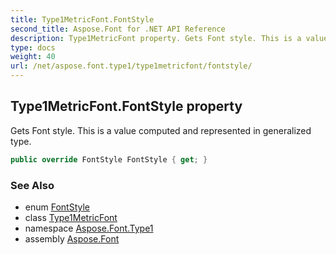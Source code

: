 ```yaml
---
title: Type1MetricFont.FontStyle
second_title: Aspose.Font for .NET API Reference
description: Type1MetricFont property. Gets Font style. This is a value computed and represented in generalized type
type: docs
weight: 40
url: /net/aspose.font.type1/type1metricfont/fontstyle/
---
```

## Type1MetricFont.FontStyle property

Gets Font style. This is a value computed and represented in generalized type.

```csharp
public override FontStyle FontStyle { get; }
```

### See Also

* enum [FontStyle](../../../aspose.font/fontstyle/)
* class [Type1MetricFont](../)
* namespace [Aspose.Font.Type1](../../type1metricfont/)
* assembly [Aspose.Font](../../../)


